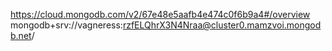 https://cloud.mongodb.com/v2/67e48e5aafb4e474c0f6b9a4#/overview
mongodb+srv://vagneress:rzfELQhrX3N4Nraa@cluster0.mamzvoi.mongodb.net/